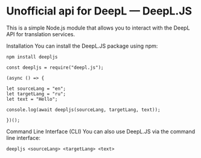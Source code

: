 # Unofficial api for DeepL — DeepL.JS

This is a simple Node.js module that allows you to interact with the DeepL API for translation services.

Installation
You can install the DeepL.JS package using npm:

`npm install deepljs`

```
const deepljs = require("deepl.js");

(async () => {

let sourceLang = "en";
let targetLang = "ru";
let text = "Hello";

console.log(await deepljs(sourceLang, targetLang, text));

})();
```

Command Line Interface (CLI)
You can also use DeepL.JS via the command line interface:

`deepljs <sourceLang> <targetLang> <text>`
